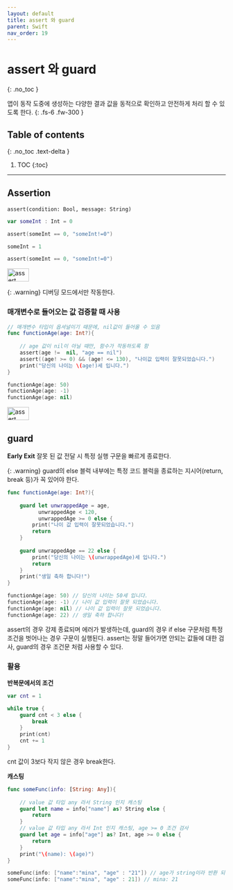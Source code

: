 ```yaml
---
layout: default
title: assert 와 guard 
parent: Swift
nav_order: 19
---
```



# assert 와 guard 
{: .no_toc }


앱이 동작 도중에 생성하는 다양한 결과 값을 동적으로 확인하고 안전하게 처리 할 수 있도록 한다. 
{: .fs-6 .fw-300 }





## Table of contents
{: .no_toc .text-delta }

1. TOC
{:toc}

---


## Assertion

 `assert(condition: Bool, message: String)` 

```swift
var someInt : Int = 0

assert(someInt == 0, "someInt!=0")

someInt = 1

assert(someInt == 0, "someInt!=0")
```
 <img src="../../../assets/images/assert1.png" alt="assert Image" aria-label="assert Image" width="50" height="30">

{: .warning}
디버딩 모드에서만 작동한다. 


### 매개변수로 들어오는 값 검증할 때 사용 

```swift
// 매개변수 타입이 옵셔널이기 때문에, nil값이 들어올 수 있음
func functionAge(age: Int?){
    
    // age 값이 nil이 아닐 때만, 함수가 작동하도록 함
    assert(age !=  nil, "age == nil")
    assert((age! >= 0) && (age! <= 130), "나이값 입력이 잘못되었습니다.")
    print("당신의 나이는 \(age!)세 입니다.")
}

functionAge(age: 50)
functionAge(age: -1)
functionAge(age: nil)
```

 <img src="../../../assets/images/assert2.png" alt="assert Image" aria-label="assert Image" width="50" height="30">


## guard

**Early Exit** 잘못 된 값 전달 시 특정 실행 구문을 빠르게 종료한다. 

{: .warning}
guard의 else 블럭 내부에는 특정 코드 블럭을 종료하는 지시어(return, break 등)가 꼭 있어야 한다. 

```swift
func functionAge(age: Int?){
    
    guard let unwrappedAge = age,
          unwrappedAge < 120,
          unwrappedAge >= 0 else {
        print("나이 값 입력이 잘못되었습니다.")
        return
    }
    
    guard unwrappedAge == 22 else {
        print("당신의 나이는 \(unwrappedAge)세 입니다.")
        return
    }
    print("생일 축하 합니다!")
}
```
```swift
functionAge(age: 50) // 당신의 나이는 50세 입니다.
functionAge(age: -1) // 나이 값 입력이 잘못 되었습니다. 
functionAge(age: nil) // 나이 값 입력이 잘못 되었습니다. 
functionAge(age: 22) // 생일 축하 합니다!
```

assert의 경우 강제 종료되며 에러가 발생하는데, guard의 경우 if else 구문처럼 특정 조건을 벗어나는 경우 구문이 실행된다. 
assert는 정말 들어가면 안되는 값들에 대한 검사, guard의 경우 조건문 처럼 사용할 수 있다. 

### 활용 

**반복문에서의 조건**

```swift
var cnt = 1

while true {
    guard cnt < 3 else {
        break
    }
    print(cnt)
    cnt += 1
}
```
cnt 값이 3보다 작지 않은 경우 break한다. 

**캐스팅** 

```swift
func someFunc(info: [String: Any]){
 
    // value 값 타입 any 라서 String 인지 캐스팅
    guard let name = info["name"] as? String else {
        return
    }
    // value 값 타입 any 라서 Int 인지 캐스팅, age >= 0 조건 검사
    guard let age = info["age"] as? Int, age >= 0 else {
        return
    }
    print("\(name): \(age)")
}

someFunc(info: ["name":"mina", "age" : "21"]) // age가 string이라 반환 되어버림
someFunc(info: ["name":"mina", "age" : 21]) // mina: 21
```

